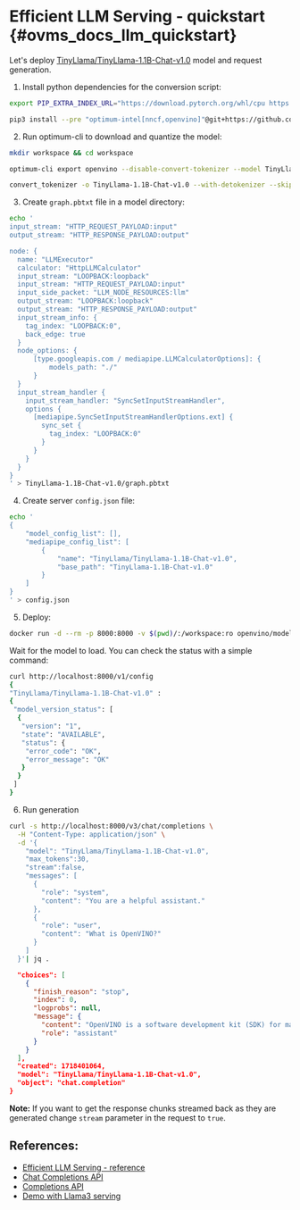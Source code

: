 # Efficient LLM Serving - quickstart {#ovms_docs_llm_quickstart}

Let's deploy [TinyLlama/TinyLlama-1.1B-Chat-v1.0](https://huggingface.co/TinyLlama/TinyLlama-1.1B-Chat-v1.0) model and request generation.

1. Install python dependencies for the conversion script:
```bash
export PIP_EXTRA_INDEX_URL="https://download.pytorch.org/whl/cpu https://storage.openvinotoolkit.org/simple/wheels/nightly"

pip3 install --pre "optimum-intel[nncf,openvino]"@git+https://github.com/huggingface/optimum-intel.git openvino-tokenizers
```

2. Run optimum-cli to download and quantize the model:
```bash
mkdir workspace && cd workspace

optimum-cli export openvino --disable-convert-tokenizer --model TinyLlama/TinyLlama-1.1B-Chat-v1.0 --weight-format int8 TinyLlama-1.1B-Chat-v1.0

convert_tokenizer -o TinyLlama-1.1B-Chat-v1.0 --with-detokenizer --skip-special-tokens --streaming-detokenizer --not-add-special-tokens TinyLlama/TinyLlama-1.1B-Chat-v1.0
```

3. Create `graph.pbtxt` file in a model directory: 
```bash
echo '
input_stream: "HTTP_REQUEST_PAYLOAD:input"
output_stream: "HTTP_RESPONSE_PAYLOAD:output"

node: {
  name: "LLMExecutor"
  calculator: "HttpLLMCalculator"
  input_stream: "LOOPBACK:loopback"
  input_stream: "HTTP_REQUEST_PAYLOAD:input"
  input_side_packet: "LLM_NODE_RESOURCES:llm"
  output_stream: "LOOPBACK:loopback"
  output_stream: "HTTP_RESPONSE_PAYLOAD:output"
  input_stream_info: {
    tag_index: "LOOPBACK:0",
    back_edge: true
  }
  node_options: {
      [type.googleapis.com / mediapipe.LLMCalculatorOptions]: {
          models_path: "./"
      }
  }
  input_stream_handler {
    input_stream_handler: "SyncSetInputStreamHandler",
    options {
      [mediapipe.SyncSetInputStreamHandlerOptions.ext] {
        sync_set {
          tag_index: "LOOPBACK:0"
        }
      }
    }
  }
}
' > TinyLlama-1.1B-Chat-v1.0/graph.pbtxt
```

4. Create server `config.json` file:
```bash
echo '
{
    "model_config_list": [],
    "mediapipe_config_list": [
        {
            "name": "TinyLlama/TinyLlama-1.1B-Chat-v1.0",
            "base_path": "TinyLlama-1.1B-Chat-v1.0"
        }
    ]
}
' > config.json
```
5. Deploy:

```bash
docker run -d --rm -p 8000:8000 -v $(pwd)/:/workspace:ro openvino/model_server --rest_port 8000 --config_path /workspace/config.json
```
Wait for the model to load. You can check the status with a simple command:
```bash
curl http://localhost:8000/v1/config
{
"TinyLlama/TinyLlama-1.1B-Chat-v1.0" : 
{
 "model_version_status": [
  {
   "version": "1",
   "state": "AVAILABLE",
   "status": {
    "error_code": "OK",
    "error_message": "OK"
   }
  }
 ]
}
```
6. Run generation
```bash
curl -s http://localhost:8000/v3/chat/completions \
  -H "Content-Type: application/json" \
  -d '{
    "model": "TinyLlama/TinyLlama-1.1B-Chat-v1.0",
    "max_tokens":30,
    "stream":false,
    "messages": [
      {
        "role": "system",
        "content": "You are a helpful assistant."
      },
      {
        "role": "user",
        "content": "What is OpenVINO?"
      }
    ]
  }'| jq .
```
```json
  "choices": [
    {
      "finish_reason": "stop",
      "index": 0,
      "logprobs": null,
      "message": {
        "content": "OpenVINO is a software development kit (SDK) for machine learning (ML) and deep learning (DL) applications. It is developed",
        "role": "assistant"
      }
    }
  ],
  "created": 1718401064,
  "model": "TinyLlama/TinyLlama-1.1B-Chat-v1.0",
  "object": "chat.completion"
}

```
**Note:** If you want to get the response chunks streamed back as they are generated change `stream` parameter in the request to `true`.


## References:
- [Efficient LLM Serving - reference](./reference.md)
- [Chat Completions API](./model_server_rest_api_chat.md)
- [Completions API](./model_server_rest_api_completions.md)
- [Demo with Llama3 serving](./../demos/continuous_batching/)
